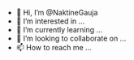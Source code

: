 - 👋 Hi, I’m @NaktineGauja
- 👀 I’m interested in ...
- 🌱 I’m currently learning ...
- 💞️ I’m looking to collaborate on ...
- 📫 How to reach me ...

<!---
NaktineGauja/NaktineGauja is a ✨ special ✨ repository because its `README.md` (this file) appears on your GitHub profile.
You can click the Preview link to take a look at your changes.
--->
